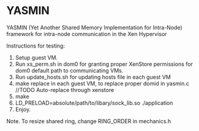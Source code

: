 # YASMIN
YASMIN (Yet Another Shared Memory Implementation for Intra-Node) framework for intra-node communication in the Xen Hypervisor

Instructions for testing:
1) Setup guest VM.
2) Run xs_perm.sh in dom0 for granting proper XenStore permissions for dom0 default path to communicating VMs.
3) Run update_hosts.sh for updating hosts file in each guest VM
4) make replace in each guest VM, to replace proper domid in yasmin.c	//TODO Auto-replace through xenstore
5) make
6) LD_PRELOAD=absolute/path/to/libary/sock_lib.so ./application
7) Enjoy.

Note. To resize shared ring, change RING_ORDER in mechanics.h
